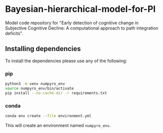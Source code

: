 # Bayesian-hierarchical-model-for-PI
Model code repository for "Early detection of cognitive change in Subjective Cognitive Decline: A computational approach to path integration deficits". 
## Installing dependencies
To install the dependencies please use any of the following:
### pip
```bash
python3 -m venv numpyro_env
source numpyro_env/bin/activate
pip install --no-cache-dir -r requirements.txt
```
### conda 
```bash
conda env create --file environment.yml
```
This will create an environment named `numpyro_env`.
